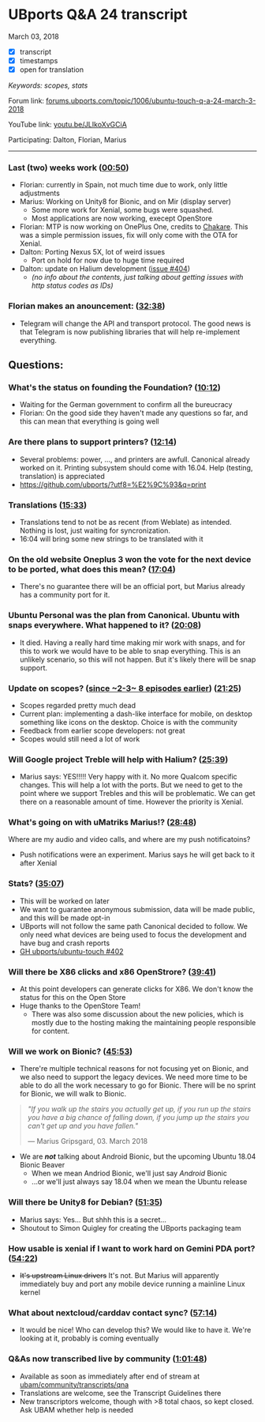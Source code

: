 # UBports Q&A 24 transcript
March 03, 2018

- [X] transcript
- [X] timestamps
- [X] open for translation

*Keywords:	scopes, stats*

Forum link:	[forums.ubports.com/topic/1006/ubuntu-touch-q-a-24-march-3-2018](https://forums.ubports.com/topic/1006/ubuntu-touch-q-a-24-march-3-2018)

YouTube link:	[youtu.be/JLIkoXvGCiA](https://youtu.be/JLIkoXvGCiA)

Participating:	Dalton, Florian, Marius

--------

### Last (two) weeks work ([00:50](https://youtu.be/JLIkoXvGCiA?t=00m50s))
- Florian: currently in Spain, not much time due to work, only little adjustments
- Marius: Working on Unity8 for Bionic, and on Mir (display server)
	- Some more work for Xenial, some bugs were squashed.
	- Most applications are now working, execept OpenStore
- Florian: MTP is now working on OnePlus One, credits to [Chakare](https://github.com/chakare). This was a simple permission issues, fix will only come with the OTA for Xenial.
- Dalton: Porting Nexus 5X, lot of weird issues
	- Port on hold for now due to huge time required
- Dalton: update on Halium development ([issue #404](https://github.com/ubports/ubuntu-touch/issues/404))
	- *(no info about the contents, just talking about getting issues with http status codes as IDs)*

### Florian makes an anouncement: ([32:38](https://youtu.be/JLIkoXvGCiA?t=32m38s))
- Telegram will change the API and transport protocol. The good news is that Telegram is now publishing libraries that will help re-implement everything.

## Questions:

### What's the status on founding the Foundation? ([10:12](https://youtu.be/JLIkoXvGCiA?t=10m12s))
- Waiting for the German government to confirm all the bureucracy
- Florian: On the good side they haven't made any questions so far, and this can mean that everything is going well

### Are there plans to support printers? ([12:14](https://youtu.be/JLIkoXvGCiA?t=12m14s))
- Several problems: power, ..., and printers are awfull. Canonical already worked on it. Printing subsystem should come with 16.04. Help (testing, translation) is appreciated
- https://github.com/ubports/?utf8=%E2%9C%93&q=print

### Translations ([15:33](https://youtu.be/JLIkoXvGCiA?t=15m33s))
- Translations tend to not be as recent (from Weblate) as intended. Nothing is lost, just waiting for syncronization.
- 16:04 will bring some new strings to be translated with it

### On the old website Oneplus 3 won the vote for the next device to be ported, what does this mean? ([17:04](https://youtu.be/JLIkoXvGCiA?t=17m04s))
- There's no guarantee there will be an official port, but Marius already has a community port for it.

### Ubuntu Personal was the plan from Canonical. Ubuntu with snaps everywhere. What happened to it? ([20:08](https://youtu.be/JLIkoXvGCiA?t=20m08s))
- It died. Having a really hard time making mir work with snaps, and for this to work we would have to be able to snap everything. This is an unlikely scenario, so this will not happen. But it's likely there will be snap support.

### Update on scopes? ([since ~2-3~ 8 episodes earlier](https://youtu.be/QjaDZvQljaM?t=51m45s)) ([21:25](https://youtu.be/JLIkoXvGCiA?t=21m25s))
- Scopes regarded pretty much dead
- Current plan: implementing a dash-like interface for mobile, on desktop something like icons on the desktop. Choice is with the community
- Feedback from earlier scope developers: not great
- Scopes would still need a lot of work

### Will Google project Treble will help with Halium? ([25:39](https://youtu.be/JLIkoXvGCiA?t=25m39s))
- Marius says: YES!!!!! Very happy with it. No more Qualcom specific changes. This will help a lot with the ports. But we need to get to the point where we support Trebles and this will be problematic. We can get there on a reasonable amount of time. However the priority is Xenial.

### What's going on with uMatriks Marius!? ([28:48](https://youtu.be/JLIkoXvGCiA?t=28m48s))
Where are my audio and video calls, and where are my push notificatoins?
- Push notifications were an experiment. Marius says he will get back to it after Xenial

### Stats? ([35:07](https://youtu.be/JLIkoXvGCiA?t=35m07s))
- This will be worked on later
- We want to guarantee anonymous submission, data will be made public, and this will be made opt-in
- UBports will not follow the same path Canonical decided to follow. We only need what devices are being used to focus the development and have bug and crash reports
- [GH ubports/ubuntu-touch #402](https://github.com/ubports/ubuntu-touch/issues/402)

### Will there be X86 clicks and x86 OpenStrore? ([39:41](https://youtu.be/JLIkoXvGCiA?t=39m41s))
- At this point developers can generate clicks for X86. We don't know the status for this on the Open Store
- Huge thanks to the OpenStore Team!
	- There was also some discussion about the new policies, which is mostly due to the hosting making the maintaining people responsible for content.

### Will we work on Bionic? ([45:53](https://youtu.be/JLIkoXvGCiA?t=45m53s))
- There're multiple technical reasons for not focusing yet on Bionic, and we also need to support the legacy devices. We need more time to be able to do all the work necessary to go for Bionic. There will be no sprint for Bionic, we will walk to Bionic.

> *"If you walk up the stairs you actually get up, if you run up the stairs you have a big chance of falling down, if you jump up the stairs you can't get up and you have fallen."*
> 
> — Marius Gripsgard, 03. March 2018

- We are ***not*** talking about Android Bionic, but the upcoming Ubuntu 18.04 Bionic Beaver
	- When we mean Andriod Bionic, we'll just say *Android* Bionic
	- ...or we'll just always say 18.04 when we mean the Ubuntu release

### Will there be Unity8 for Debian? ([51:35](https://youtu.be/JLIkoXvGCiA?t=51m35s))
- Marius says: Yes... But shhh this is a secret...
- Shoutout to Simon Quigley for creating the UBports packaging team

### How usable is xenial if I want to work hard on Gemini PDA port? ([54:22](https://youtu.be/JLIkoXvGCiA?t=54m22s))
- ~~It's upstream Linux drivers~~ It's not. But Marius will apparently immediately buy and port any mobile device running a mainline Linux kernel

### What about nextcloud/carddav contact﻿ sync? ([57:14](https://youtu.be/JLIkoXvGCiA?t=57m14s))
- It would be nice! Who can develop this? We would like to have it. We're looking at it, probably is coming eventually

### Q&As now transcribed live by community ([1:01:48](https://youtu.be/JLIkoXvGCiA?t=1h01m48s))
- Available as soon as immediately after end of stream at [ubam/community/transcripts/qna](https://github.com/ubam/community/tree/transcript-QnA/transcripts/qna)
- Translations are welcome, see the Transcript Guidelines there
- New transcriptors welcome, though with >8 total chaos, so kept closed. Ask UBAM whether help is needed
